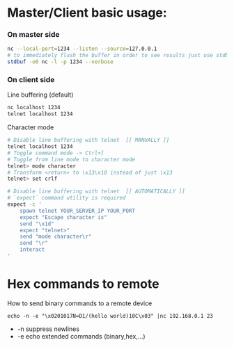 # Master/Client basic usage:
### On master side
```sh
nc --local-port=1234 --listen --source=127.0.0.1
# to immediately flush the buffer in order to see results just use stdbuf like:
stdbuf -o0 nc -l -p 1234 --verbose
```

### On client side
Line buffering (default)
```sh
nc localhost 1234
telnet localhost 1234
```

Character mode
```sh
# Disable line buffering with telnet  [[ MANUALLY ]]
telnet localhost 1234
# Toggle command mode -> Ctrl+]
# Toggle from line mode to character mode
telnet> mode character
# Transform <return> to \x13\x10 instead of just \x13
telnet> set crlf

# Disable line buffering with telnet  [[ AUTOMATICALLY ]]
# `expect` command utility is required
expect -c '
    spawn telnet YOUR_SERVER_IP YOUR_PORT
    expect "Escape character is"
    send "\x1d" 
    expect "telnet>"
    send "mode character\r"
    send "\r"
    interact
'
```


# Hex commands to remote
How to send binary commands to a remote device
```
echo -n -e "\x0201017N=D1/(hello world)10C\x03" |nc 192.168.0.1 23
```
- -n suppress newlines
- -e echo extended commands (binary,hex,...)
